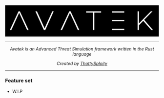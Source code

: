 <p align="center"> <img src="https://github.com/ThottySploity/Avatek/blob/main/images/logo.png" alt="Logo" /> </p>

---

<p align="center"><i>Avatek is an Advanced Threat Simulation framework written in the Rust language</i></p>
<p align="center"><i>Created by <a href="ThottySploity">ThottySploity</a></i></p>

---

<h3>Feature set</h3>
<ul>
<li>W.I.P</li>
</ul>
